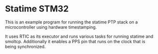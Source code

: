 # Statime STM32

This is an example program for running the statime PTP stack on a microcontroller using hardware timestamping.

It uses RTIC as its executor and runs various tasks for running statime and smoltcp.
Additionally it enables a PPS pin that runs on the clock that is being synchronized.
